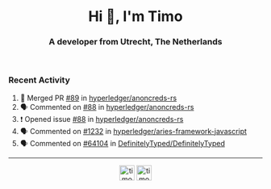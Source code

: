 <h1 align="center">Hi 👋, I'm Timo</h1>
<h3 align="center">A developer from Utrecht, The Netherlands</h3>
<br/>
<!-- https://github.com/rahuldkjain/github-profile-readme-generator --!>

<!--  <p align="left"><img src="https://github-readme-stats.vercel.app/api?username=timoglastra&show_icons=true&count_private=true&" alt="timoglastra" /></p> --!>

<!--
Github language stats
<p align="left"><img src="https://github-readme-stats.vercel.app/api/top-langs/?username=timoglastra&layout=compact" alt="timoglastra" /><p>
-->

<!-- Codestats language stats -->
<!-- <p align="left"><img src="https://codestats-readme.vercel.app/api/top-langs/?username=timoglastra&layout=compact&language_count=12" alt="timoglastra" /><p>    --!>
  
<h3>Recent Activity</h3>

<!--START_SECTION:activity-->
1. 🎉 Merged PR [#89](https://github.com/hyperledger/anoncreds-rs/pull/89) in [hyperledger/anoncreds-rs](https://github.com/hyperledger/anoncreds-rs)
2. 🗣 Commented on [#88](https://github.com/hyperledger/anoncreds-rs/issues/88) in [hyperledger/anoncreds-rs](https://github.com/hyperledger/anoncreds-rs)
3. ❗️ Opened issue [#88](https://github.com/hyperledger/anoncreds-rs/issues/88) in [hyperledger/anoncreds-rs](https://github.com/hyperledger/anoncreds-rs)
4. 🗣 Commented on [#1232](https://github.com/hyperledger/aries-framework-javascript/issues/1232) in [hyperledger/aries-framework-javascript](https://github.com/hyperledger/aries-framework-javascript)
5. 🗣 Commented on [#64104](https://github.com/DefinitelyTyped/DefinitelyTyped/issues/64104) in [DefinitelyTyped/DefinitelyTyped](https://github.com/DefinitelyTyped/DefinitelyTyped)
<!--END_SECTION:activity-->

---

<p align="center">
<a href="https://twitter.com/timoglastra" target="blank"><img align="center" src="https://cdn.jsdelivr.net/npm/simple-icons@3.0.1/icons/twitter.svg" alt="timoglastra" height="30" width="30" /></a>
<a href="https://linkedin.com/in/timoglastra" target="blank"><img align="center" src="https://cdn.jsdelivr.net/npm/simple-icons@3.0.1/icons/linkedin.svg" alt="timoglastra" height="30" width="30" /></a>
</p>




